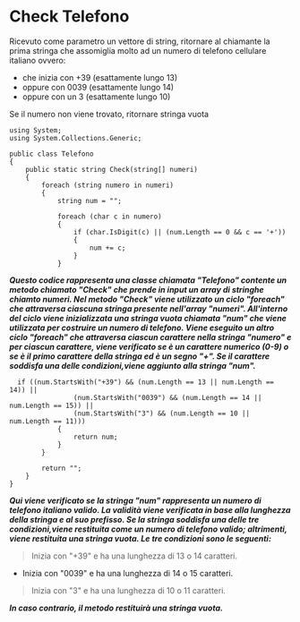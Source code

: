 # Check Telefono

Ricevuto come parametro un vettore di string, ritornare al chiamante la prima stringa che assomiglia molto ad un numero di telefono cellulare italiano ovvero:
- che inizia con +39 (esattamente lungo  13)
- oppure con 0039 (esattamente lungo 14)
- oppure con un 3 (esattamente lungo 10)

Se il numero non viene trovato, ritornare stringa vuota 
```
using System;
using System.Collections.Generic;

public class Telefono
{
    public static string Check(string[] numeri)
    {
        foreach (string numero in numeri)
        {
            string num = "";

            foreach (char c in numero)
            {
                if (char.IsDigit(c) || (num.Length == 0 && c == '+'))
                {
                    num += c;
                }
            }
```

***Questo codice rappresenta una classe chiamata "Telefono" contente un metodo chiamato "Check" che prende in input un array di stringhe chiamto numeri. Nel metodo "Check" viene utilizzato un ciclo "foreach" che attraversa ciascuna stringa presente nell'array "numeri". All'interno del ciclo viene inizializzata una stringa vuota chiamata "num" che viene utilizzata per costruire un numero di telefono. Viene eseguito un altro ciclo "foreach" che attraversa ciascun carattere nella stringa "numero" 
e per ciascun carattere, viene verificato se è un carattere numerico (0-9) o se è il primo carattere della stringa ed è un segno "+". Se il carattere soddisfa una delle condizioni,viene aggiunto alla stringa "num".***

```
  if ((num.StartsWith("+39") && (num.Length == 13 || num.Length == 14)) ||
                (num.StartsWith("0039") && (num.Length == 14 || num.Length == 15)) ||
                (num.StartsWith("3") && (num.Length == 10 || num.Length == 11)))
            {
                return num;
            }
        }

        return "";
    }
}
```
***Qui viene verificato se la stringa "num" rappresenta un numero di telefono italiano valido. La validità viene verificata in base alla lunghezza della stringa e al suo prefisso. Se la stringa soddisfa una delle tre condizioni,viene restituita come un numero di telefono valido; altrimenti, viene restituita una stringa vuota. Le tre condizioni sono le seguenti:***

>Inizia con "+39" e ha una lunghezza di 13 o 14 caratteri.

* Inizia con "0039" e ha una lunghezza di 14 o 15 caratteri.

>Inizia con "3" e ha una lunghezza di 10 o 11 caratteri.

***In caso contrario, il metodo restituirà una stringa vuota.***

